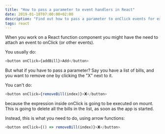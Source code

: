 ```yaml
---
title: "How to pass a parameter to event handlers in React"
date: 2019-01-18T07:00:00+02:00
description: "Find out how to pass a parameter to onClick events for example, without invoking the method on mount"
tags: react
---
```


When you work on a React function component you might have the need to attach an event to onClick (or other events).

You usually do:

```js
<button onClick={addBill}>Add</button>
```

But what if you have to pass a parameter? Say you have a list of bills, and you want to remove one by clicking the "X" next to it.

You can't do:

```js
<button onClick={removeBill(index)}>𝗫</button>
```

because the expression inside onClick is going to be executed on mount. This is going to delete all the bills in the list, as soon as the app is started.

Instead, this is what you need to do, using arrow functions:

```js
<button onClick={() => removeBill(index)}>𝗫</button>
```
